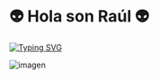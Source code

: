 

 # 👽 Hola son Raúl 👽
[![Typing SVG](https://readme-typing-svg.demolab.com?font=Fira+Code&pause=1000&color=51F75A&center=true&width=435&lines=Pinto+movidas+raras;Dise%C3%B1o+frikadas+en+Godot;Modelo+vagamente+en+Blender;Tam%C3%A9n+frego+platos+e+pelo+patatas+😰)](https://git.io/typing-svg)

![imagen](/banner.png)



<!--
Non sei que esperabas leer aquí
-->
